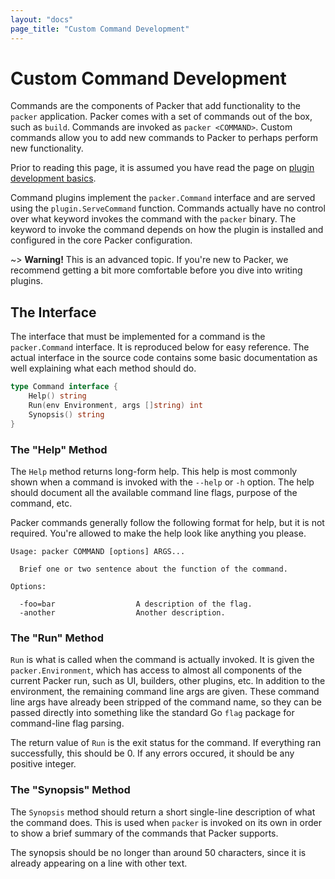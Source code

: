 ```yaml
---
layout: "docs"
page_title: "Custom Command Development"
---
```


# Custom Command Development

Commands are the components of Packer that add functionality to the
`packer` application. Packer comes with a set of commands out of the
box, such as `build`. Commands are invoked as `packer <COMMAND>`.
Custom commands allow you to add new commands to Packer to perhaps
perform new functionality.

Prior to reading this page, it is assumed you have read the page on
[plugin development basics](/docs/extend/developing-plugins.html).

Command plugins implement the `packer.Command` interface and are served
using the `plugin.ServeCommand` function. Commands actually have no control
over what keyword invokes the command with the `packer` binary. The keyword
to invoke the command depends on how the plugin is installed and configured
in the core Packer configuration.

~> **Warning!** This is an advanced topic. If you're new to Packer, we
recommend getting a bit more comfortable before you dive into writing plugins.

## The Interface

The interface that must be implemented for a command is the `packer.Command`
interface. It is reproduced below for easy reference. The actual interface
in the source code contains some basic documentation as well explaining
what each method should do.

```go
type Command interface {
	Help() string
	Run(env Environment, args []string) int
	Synopsis() string
}
```

### The "Help" Method

The `Help` method returns long-form help. This help is most commonly
shown when a command is invoked with the `--help` or `-h` option.
The help should document all the available command line flags, purpose
of the command, etc.

Packer commands generally follow the following format for help, but
it is not required. You're allowed to make the help look like anything
you please.

```text
Usage: packer COMMAND [options] ARGS...

  Brief one or two sentence about the function of the command.

Options:

  -foo=bar                  A description of the flag.
  -another                  Another description.
```

### The "Run" Method

`Run` is what is called when the command is actually invoked. It is given
the `packer.Environment`, which has access to almost all components of
the current Packer run, such as UI, builders, other plugins, etc. In addition
to the environment, the remaining command line args are given. These command
line args have already been stripped of the command name, so they can be
passed directly into something like the standard Go `flag` package for
command-line flag parsing.

The return value of `Run` is the exit status for the command. If everything
ran successfully, this should be 0. If any errors occured, it should be any
positive integer.

### The "Synopsis" Method

The `Synopsis` method should return a short single-line description
of what the command does. This is used when `packer` is invoked on its own
in order to show a brief summary of the commands that Packer supports.

The synopsis should be no longer than around 50 characters, since it is
already appearing on a line with other text.
